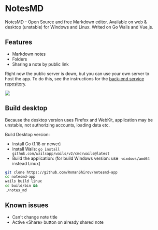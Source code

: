 # NotesMD
NotesMD - Open Source and free Markdown editor. Available on web & desktop (unstable) for Windows and Linux. Writed on Go Wails and Vue.js.

## Features
* Markdown notes
* Folders
* Sharing a note by public link

Right now the public server is down, but you can use your own server to host the app. To do this, see the instructions for the [back-end service repository](https://github.com/RomanShirov/notesmd-service).

![](https://user-images.githubusercontent.com/47012273/203850928-7a92997a-df9d-436b-8713-b9a468c3b561.png)

##  Build desktop

Because the desktop version uses Firefox and WebKit, application may be unstable, not authorizing accounts, loading data etc.

Build Desktop version:

* Install Go (1.18 or newer)
* Install Wails: `go install github.com/wailsapp/wails/v2/cmd/wails@latest`
* Build the application: (for build Windows version: use ` windows/amd64` instead Linux)

```sh
git clone https://github.com/RomanShirov/notesmd-app
cd notesmd-app
wails build linux
cd build/bin &&
./notes_md
```

## Known issues
* Can't change note title
* Active «Share» button on already shared note